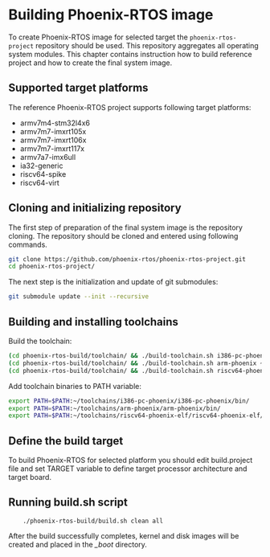 # Building Phoenix-RTOS image

To create Phoenix-RTOS image for selected target the `phoenix-rtos-project` repository should be used. This repository aggregates all operating system modules. This chapter contains instruction how to build reference project and how to create the final system image.

## Supported target platforms

The reference Phoenix-RTOS project supports following target platforms:

* armv7m4-stm32l4x6
* armv7m7-imxrt105x
* armv7m7-imxrt106x
* armv7m7-imxrt117x
* armv7a7-imx6ull
* ia32-generic
* riscv64-spike
* riscv64-virt

## Cloning and initializing repository

The first step of preparation of the final system image is the repository cloning. The repository should be cloned and entered using following commands.

````bash
git clone https://github.com/phoenix-rtos/phoenix-rtos-project.git
cd phoenix-rtos-project/
````

The next step is the initialization and update of git submodules:
````bash
git submodule update --init --recursive
````

## Building and installing toolchains

Build the toolchain:

````bash
(cd phoenix-rtos-build/toolchain/ && ./build-toolchain.sh i386-pc-phoenix ~/toolchains/i386-pc-phoenix)
(cd phoenix-rtos-build/toolchain/ && ./build-toolchain.sh arm-phoenix ~/toolchains/arm-phoenix)
(cd phoenix-rtos-build/toolchain/ && ./build-toolchain.sh riscv64-phoenix-elf ~/toolchains/riscv64-phoenix-elf)
````

Add toolchain binaries to PATH variable:

````bash
export PATH=$PATH:~/toolchains/i386-pc-phoenix/i386-pc-phoenix/bin/
export PATH=$PATH:~/toolchains/arm-phoenix/arm-phoenix/bin/
export PATH=$PATH:~/toolchains/riscv64-phoenix-elf/riscv64-phoenix-elf/bin/
````

## Define the build target

To build Phoenix-RTOS for selected platform you should edit build.project file and set TARGET variable to define target processor architecture and target board.






## Running build.sh script

```
	./phoenix-rtos-build/build.sh clean all
```
After the build successfully completes, kernel and disk images will be created and placed in the *_boot* directory.
